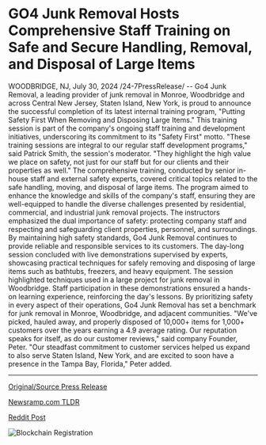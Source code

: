 # GO4 Junk Removal Hosts Comprehensive Staff Training on Safe and Secure Handling, Removal, and Disposal of Large Items

WOODBRIDGE, NJ, July 30, 2024 /24-7PressRelease/ -- Go4 Junk Removal, a leading provider of junk removal in Monroe, Woodbridge and across Central New Jersey, Staten Island, New York, is proud to announce the successful completion of its latest internal training program, "Putting Safety First When Removing and Disposing Large Items." This training session is part of the company's ongoing staff training and development initiatives, underscoring its commitment to its "Safety First" motto.  "These training sessions are integral to our regular staff development programs," said Patrick Smith, the session's moderator. "They highlight the high value we place on safety, not just for our staff but for our clients and their properties as well."  The comprehensive training, conducted by senior in-house staff and external safety experts, covered critical topics related to the safe handling, moving, and disposal of large items. The program aimed to enhance the knowledge and skills of the company's staff, ensuring they are well-equipped to handle the diverse challenges presented by residential, commercial, and industrial junk removal projects.  The instructors emphasized the dual importance of safety: protecting company staff and respecting and safeguarding client properties, personnel, and surroundings. By maintaining high safety standards, Go4 Junk Removal continues to provide reliable and responsible services to its customers.  The day-long session concluded with live demonstrations supervised by experts, showcasing practical techniques for safely removing and disposing of large items such as bathtubs, freezers, and heavy equipment. The session highlighted techniques used in a large project for junk removal in Woodbridge. Staff participation in these demonstrations ensured a hands-on learning experience, reinforcing the day's lessons.  By prioritizing safety in every aspect of their operations, Go4 Junk Removal has set a benchmark for junk removal in Monroe, Woodbridge, and adjacent communities.   "We've picked, hauled away, and properly disposed of 10,000+ items for 1,000+ customers over the years earning a 4.9 average rating. Our reputation speaks for itself, as do our customer reviews," said company Founder, Peter.   "Our steadfast commitment to customer services helped us expand to also serve Staten Island, New York, and are excited to soon have a presence in the Tampa Bay, Florida," Peter added. 

---

[Original/Source Press Release](https://www.24-7pressrelease.com/press-release/512913/go4-junk-removal-hosts-comprehensive-staff-training-on-safe-and-secure-handling-removal-and-disposal-of-large-items)
                    

[Newsramp.com TLDR](None) 



[Reddit Post](https://www.reddit.com/r/Business_NewsRamp/comments/1efrq52/go4_junk_removal_completes_safety_training/) 



![Blockchain Registration](https://cdn.newsramp.app/24-7PressRelease/qrcode/247/30/mend5Hoc.webp)